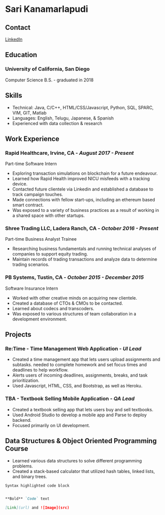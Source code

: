 # Sari Kanamarlapudi 

## Contact 
[LinkedIn](https://www.linkedin.com/in/skanamarla/)


## Education
### University of California, San Diego 
Computer Science B.S. - graduated in 2018 


## Skills
- Technical: Java, C/C++, HTML/CSS/Javascript, Python, SQL, SPARC, VIM, GIT, Matlab
- Languages: English, Telugu, Japanese, & Spanish
- Experienced with data collection & research


## Work Experience 
### Rapid Healthcare, Irvine, CA - _August 2017 - Present_ 
Part-time Software Intern
- Exploring transaction simulations on blockchain for a future endeavour. 
- Learned how Rapid Health improved NICU misfeeds with a tracking device.
- Contacted future clientele via Linkedin and established a database to track campaign touches. 
- Made connections with fellow start-ups, including an ethereum based smart contract.
- Was exposed to a variety of business practices as a result of working in a shared space with other startups.

### Shree Trading LLC, Ladera Ranch, CA - _October 2016 - Present_ 
Part-time Business Analyst Trainee
- Researching business fundamentals and running technical analyses of companies to support equity trading. 
- Maintain records of trading transactions and analyze data to determine trading scenarios.

### PB Systems, Tustin, CA - _October 2015 - December 2015_ 
Software Insurance Intern
- Worked with other creative minds on acquiring new clientele. 
- Created a database of CTOs & CMOs to be contacted.
- Learned about codecs and transcoders.
- Was exposed to various structures of team collaboration in a development environment.


## Projects 
### Re:Time - Time Management Web Application - _UI Lead_
- Created a time management app that lets users upload assignments and subtasks. needed to complete homework and set focus times and deadlines to help workflow.
- Alerts users of incoming deadlines, assignments, breaks, and task prioritization.
- Used Javascript, HTML, CSS, and Bootstrap, as well as Heroku.

### TBA - Textbook Selling Mobile Application - _QA Lead_
- Created a textbook selling app that lets users buy and sell textbooks.
- Used Android Studio to develop a mobile app and Parse to deploy backend.
- Focused primarily on UI development.

## Data Structures & Object Oriented Programming Course
- Learned various data structures to solve different programming problems.
- Created a stack-based calculator that utilized hash tables, linked lists, and binary trees.



```markdown
Syntax highlighted code block


**Bold** `Code` text

[Link](url) and ![Image](src)
```



